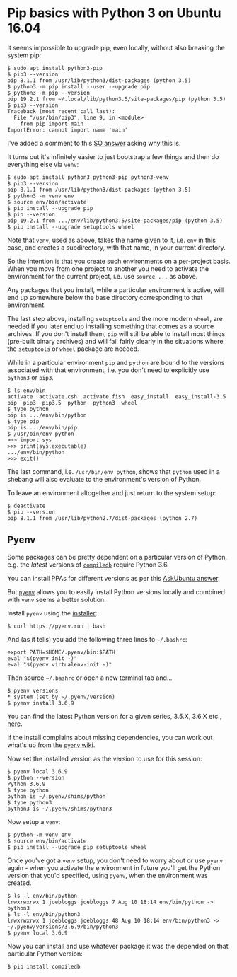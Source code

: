 Pip basics with Python 3 on Ubuntu 16.04
========================================

It seems impossible to upgrade pip, even locally, without also breaking the system pip:

    $ sudo apt install python3-pip
    $ pip3 --version
    pip 8.1.1 from /usr/lib/python3/dist-packages (python 3.5)
    $ python3 -m pip install --user --upgrade pip
    $ python3 -m pip --version
    pip 19.2.1 from ~/.local/lib/python3.5/site-packages/pip (python 3.5)
    $ pip3 --version
    Traceback (most recent call last):
      File "/usr/bin/pip3", line 9, in <module>
        from pip import main
    ImportError: cannot import name 'main'

I've added a comment to this [SO answer](https://stackoverflow.com/a/50205248/245602) asking why this is.

It turns out it's infinitely easier to just bootstrap a few things and then do everything else via `venv`:

    $ sudo apt install python3 python3-pip python3-venv
    $ pip3 --version
    pip 8.1.1 from /usr/lib/python3/dist-packages (python 3.5)
    $ python3 -m venv env
    $ source env/bin/activate
    $ pip install --upgrade pip 
    $ pip --version
    pip 19.2.1 from .../env/lib/python3.5/site-packages/pip (python 3.5)
    $ pip install --upgrade setuptools wheel

Note that `venv`, used as above, takes the name given to it, i.e. `env` in this case, and creates a subdirectory, with that name, in your current directory.

So the intention is that you create such environments on a per-project basis. When you move from one project to another you need to activate the environment for the current project, i.e. use `source ...` as above.

Any packages that you install, while a particular environment is active, will end up somewhere below the base directory corresponding to that environment.

The last step above, installing `setuptools` and the more modern `wheel`, are needed if you later end up installing something that comes as a source archives. If you don't install them, `pip` will still be able to install most things (pre-built binary archives) and will fail fairly clearly in the situations where the `setuptools` or `wheel` package are needed.

While in a particular environment `pip` and `python` are bound to the versions associated with that environment, i.e. you don't need to explicitly use `python3` or `pip3`.

    $ ls env/bin
    activate  activate.csh  activate.fish  easy_install  easy_install-3.5  pip  pip3  pip3.5  python  python3  wheel
    $ type python
    pip is .../env/bin/python
    $ type pip
    pip is .../env/bin/pip
    $ /usr/bin/env python
    >>> import sys
    >>> print(sys.executable)
    .../env/bin/python
    >>> exit()

The last command, i.e. `/usr/bin/env python`, shows that `python` used in a shebang will also evaluate to the environment's version of Python.

To leave an environment altogether and just return to the system setup:

    $ deactivate 
    $ pip --version
    pip 8.1.1 from /usr/lib/python2.7/dist-packages (python 2.7)

Pyenv
-----

Some packages can be pretty dependent on a particular version of Python, e.g. the _latest_ versions of [`compiledb`](https://pypi.org/project/compiledb/) require Python 3.6.

You can install PPAs for different versions as per this [AskUbuntu answer](https://askubuntu.com/questions/865554/how-do-i-install-python-3-6-using-apt-get).

But [`pyenv`](https://github.com/pyenv/pyenv) allows you to easily install Python versions locally and combined with `venv` seems a better solution.

Install `pyenv` using the [installer](https://github.com/pyenv/pyenv-installer):

    $ curl https://pyenv.run | bash

And (as it tells) you add the following three lines to `~/.bashrc`:

    export PATH=$HOME/.pyenv/bin:$PATH
    eval "$(pyenv init -)"
    eval "$(pyenv virtualenv-init -)"

Then source `~/.bashrc` or open a new terminal tab and...

    $ pyenv versions
    * system (set by ~/.pyenv/version)
    $ pyenv install 3.6.9

You can find the latest Python version for a given series, 3.5.X, 3.6.X etc., [here](https://www.python.org/downloads/).

If the install complains about missing dependencies, you can work out what's up from the [`pyenv` wiki](https://github.com/pyenv/pyenv/wiki/common-build-problems).

Now set the installed version as the version to use for this session:

    $ pyenv local 3.6.9
    $ python --version
    Python 3.6.9
    $ type python
    python is ~/.pyenv/shims/python
    $ type python3
    python3 is ~/.pyenv/shims/python3

Now setup a `venv`:

    $ python -m venv env
    $ source env/bin/activate
    $ pip install --upgrade pip setuptools wheel

Once you've got a `venv` setup, you don't need to worry about or use `pyenv` again - when you activate the environment in future you'll get the Python version that you'd specified, using `pyenv`, when the environment was created.

    $ ls -l env/bin/python
    lrwxrwxrwx 1 joebloggs joebloggs 7 Aug 10 18:14 env/bin/python -> python3
    $ ls -l env/bin/python3
    lrwxrwxrwx 1 joebloggs joebloggs 48 Aug 10 18:14 env/bin/python3 -> ~/.pyenv/versions/3.6.9/bin/python3
    $ pyenv local 3.6.9
    
Now you can install and use whatever package it was the depended on that particular Python version:

    $ pip install compiledb
